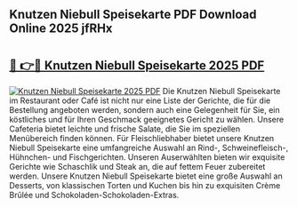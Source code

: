## Knutzen Niebull Speisekarte PDF Download Online 2025 jfRHx

# <h2><a href="http://gc6ortd.nevu.top/?p=Knutzen+Niebull+Speisekarte">🔗 👉🔴 Knutzen Niebull Speisekarte 2025 PDF</a></h2>

[![Knutzen Niebull Speisekarte 2025 PDF](https://i.imgur.com/dBaPXMq.png)](http://gc6ortd.nevu.top/?p=Knutzen+Niebull+Speisekarte)
Die Knutzen Niebull Speisekarte im Restaurant oder Café ist nicht nur eine Liste der Gerichte, die für die Bestellung angeboten werden, sondern auch eine Gelegenheit für Sie, ein köstliches und für Ihren Geschmack geeignetes Gericht zu wählen. Unsere Cafeteria bietet leichte und frische Salate, die Sie im speziellen Menübereich finden können. Für Fleischliebhaber bietet unsere Knutzen Niebull Speisekarte eine umfangreiche Auswahl an Rind-, Schweinefleisch-, Hühnchen- und Fischgerichten. Unseren Auserwählten bieten wir exquisite Gerichte wie Schaschlik und Steak an, die auf fettem Feuer zubereitet werden. Unsere Knutzen Niebull Speisekarte bietet eine große Auswahl an Desserts, von klassischen Torten und Kuchen bis hin zu exquisiten Crème Brûlée und Schokoladen-Schokoladen-Extras.
